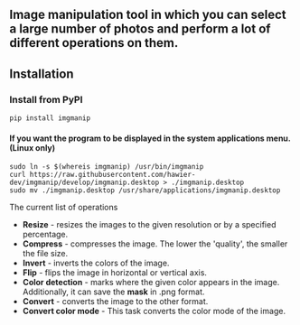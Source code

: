 Image manipulation tool in which you can select a large number of photos and
perform a lot of different operations on them.
---

## Installation

### Install from PyPI

```shell
pip install imgmanip
```

#### If you want the program to be displayed in the system applications menu. (Linux only)

```shell
sudo ln -s $(whereis imgmanip) /usr/bin/imgmanip
curl https://raw.githubusercontent.com/hawier-dev/imgmanip/develop/imgmanip.desktop > ./imgmanip.desktop
sudo mv ./imgmanip.desktop /usr/share/applications/imgmanip.desktop
```

The current list of operations

- **Resize** - resizes the images to the given resolution or by a specified percentage.
- **Compress** - compresses the image. The lower the 'quality',
  the smaller the file size.
- **Invert** - inverts the colors of the image.
- **Flip** - flips the image in horizontal or vertical axis.
- **Color detection** - marks where the given color appears in the image.
  Additionally, it can save the **mask** in .png format.
- **Convert** - converts the image to the other format.
- **Convert color mode** - This task converts the color mode of the image.